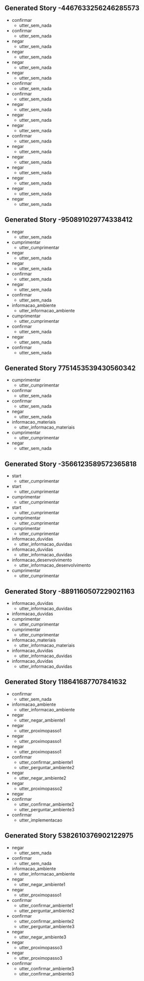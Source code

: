 ## Generated Story -4467633256246285573
* confirmar
    - utter_sem_nada
* confirmar
    - utter_sem_nada
* negar
    - utter_sem_nada
* negar
    - utter_sem_nada
* negar
    - utter_sem_nada
* negar
    - utter_sem_nada
* confirmar
    - utter_sem_nada
* confirmar
    - utter_sem_nada
* negar
    - utter_sem_nada
* negar
    - utter_sem_nada
* negar
    - utter_sem_nada
* confirmar
    - utter_sem_nada
* negar
    - utter_sem_nada
* negar
    - utter_sem_nada
* negar
    - utter_sem_nada
* negar
    - utter_sem_nada
* negar
    - utter_sem_nada
* negar
    - utter_sem_nada

## Generated Story -950891029774338412
* negar
    - utter_sem_nada
* cumprimentar
    - utter_cumprimentar
* negar
    - utter_sem_nada
* negar
    - utter_sem_nada
* confirmar
    - utter_sem_nada
* negar
    - utter_sem_nada
* confirmar
    - utter_sem_nada
* informacao_ambiente
    - utter_informacao_ambiente
* cumprimentar
    - utter_cumprimentar
* confirmar
    - utter_sem_nada
* negar
    - utter_sem_nada
* confirmar
    - utter_sem_nada

## Generated Story 7751453539430560342
* cumprimentar
    - utter_cumprimentar
* confirmar
    - utter_sem_nada
* confirmar
    - utter_sem_nada
* negar
    - utter_sem_nada
* informacao_materiais
    - utter_informacao_materiais
* cumprimentar
    - utter_cumprimentar
* negar
    - utter_sem_nada

## Generated Story -3566123589572365818
* start
    - utter_cumprimentar
* start
    - utter_cumprimentar
* cumprimentar
    - utter_cumprimentar
* start
    - utter_cumprimentar
* cumprimentar
    - utter_cumprimentar
* cumprimentar
    - utter_cumprimentar
* informacao_duvidas
    - utter_informacao_duvidas
* informacao_duvidas
    - utter_informacao_duvidas
* informacao_desenvolvimento
    - utter_informacao_desenvolvimento
* cumprimentar
    - utter_cumprimentar

## Generated Story -8891160507229021163
* informacao_duvidas
    - utter_informacao_duvidas
* informacao_duvidas
* cumprimentar
    - utter_cumprimentar
* cumprimentar
    - utter_cumprimentar
* informacao_materiais
    - utter_informacao_materiais
* informacao_duvidas
    - utter_informacao_duvidas
* informacao_duvidas
    - utter_informacao_duvidas

## Generated Story 118641687707841632
* confirmar
    - utter_sem_nada
* informacao_ambiente
    - utter_informacao_ambiente
* negar
    - utter_negar_ambiente1
* negar
    - utter_proximopasso1
* negar
    - utter_proximopasso1
* negar
    - utter_proximopasso1
* confirmar
    - utter_confirmar_ambiente1
    - utter_perguntar_ambiente2
* negar
    - utter_negar_ambiente2
* negar
    - utter_proximopasso2
* negar
* confirmar
    - utter_confirmar_ambiente2
    - utter_perguntar_ambiente3
* confirmar
    - utter_implementacao

## Generated Story 5382610376902122975
* negar
    - utter_sem_nada
* confirmar
    - utter_sem_nada
* informacao_ambiente
    - utter_informacao_ambiente
* negar
    - utter_negar_ambiente1
* negar
    - utter_proximopasso1
* confirmar
    - utter_confirmar_ambiente1
    - utter_perguntar_ambiente2
* confirmar
    - utter_confirmar_ambiente2
    - utter_perguntar_ambiente3
* negar
    - utter_negar_ambiente3
* negar
    - utter_proximopasso3
* negar
    - utter_proximopasso3
* confirmar
    - utter_confirmar_ambiente3
    - utter_confirmar_ambiente3


